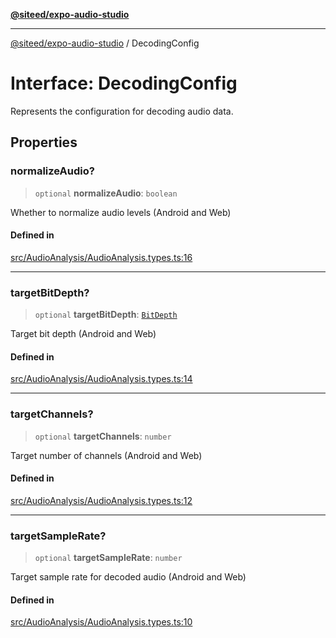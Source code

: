 [**@siteed/expo-audio-studio**](../README.md)

***

[@siteed/expo-audio-studio](../README.md) / DecodingConfig

# Interface: DecodingConfig

Represents the configuration for decoding audio data.

## Properties

### normalizeAudio?

> `optional` **normalizeAudio**: `boolean`

Whether to normalize audio levels (Android and Web)

#### Defined in

[src/AudioAnalysis/AudioAnalysis.types.ts:16](https://github.com/deeeed/expo-audio-stream/blob/1b17ac6e103f2ca50f29668b3ddaaf57a4b4b7d3/packages/expo-audio-studio/src/AudioAnalysis/AudioAnalysis.types.ts#L16)

***

### targetBitDepth?

> `optional` **targetBitDepth**: [`BitDepth`](../type-aliases/BitDepth.md)

Target bit depth (Android and Web)

#### Defined in

[src/AudioAnalysis/AudioAnalysis.types.ts:14](https://github.com/deeeed/expo-audio-stream/blob/1b17ac6e103f2ca50f29668b3ddaaf57a4b4b7d3/packages/expo-audio-studio/src/AudioAnalysis/AudioAnalysis.types.ts#L14)

***

### targetChannels?

> `optional` **targetChannels**: `number`

Target number of channels (Android and Web)

#### Defined in

[src/AudioAnalysis/AudioAnalysis.types.ts:12](https://github.com/deeeed/expo-audio-stream/blob/1b17ac6e103f2ca50f29668b3ddaaf57a4b4b7d3/packages/expo-audio-studio/src/AudioAnalysis/AudioAnalysis.types.ts#L12)

***

### targetSampleRate?

> `optional` **targetSampleRate**: `number`

Target sample rate for decoded audio (Android and Web)

#### Defined in

[src/AudioAnalysis/AudioAnalysis.types.ts:10](https://github.com/deeeed/expo-audio-stream/blob/1b17ac6e103f2ca50f29668b3ddaaf57a4b4b7d3/packages/expo-audio-studio/src/AudioAnalysis/AudioAnalysis.types.ts#L10)
